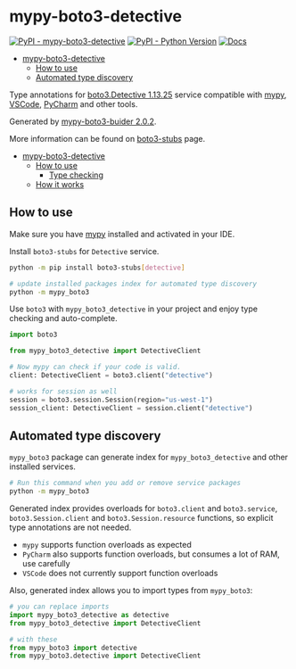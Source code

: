 # mypy-boto3-detective

[![PyPI - mypy-boto3-detective](https://img.shields.io/pypi/v/mypy-boto3-detective.svg?color=blue)](https://pypi.org/project/mypy-boto3-detective)
[![PyPI - Python Version](https://img.shields.io/pypi/pyversions/mypy-boto3-detective.svg?color=blue)](https://pypi.org/project/mypy-boto3-detective)
[![Docs](https://img.shields.io/readthedocs/mypy-boto3-builder.svg?color=blue)](https://mypy-boto3-builder.readthedocs.io/)

- [mypy-boto3-detective](#mypy-boto3-detective)
  - [How to use](#how-to-use)
  - [Automated type discovery](#automated-type-discovery)


Type annotations for
[boto3.Detective 1.13.25](https://boto3.amazonaws.com/v1/documentation/api/1.13.25/reference/services/detective.html#Detective) service
compatible with [mypy](https://github.com/python/mypy), [VSCode](https://code.visualstudio.com/),
[PyCharm](https://www.jetbrains.com/pycharm/) and other tools.

Generated by [mypy-boto3-buider 2.0.2](https://github.com/vemel/mypy_boto3_builder).

More information can be found on [boto3-stubs](https://pypi.org/project/boto3-stubs/) page.

- [mypy-boto3-detective](#mypy-boto3-detective)
  - [How to use](#how-to-use)
    - [Type checking](#type-checking)
  - [How it works](#how-it-works)

## How to use

Make sure you have [mypy](https://github.com/python/mypy) installed and activated in your IDE.

Install `boto3-stubs` for `Detective` service.

```bash
python -m pip install boto3-stubs[detective]

# update installed packages index for automated type discovery
python -m mypy_boto3
```

Use `boto3` with `mypy_boto3_detective` in your project and enjoy type checking and auto-complete.

```python
import boto3

from mypy_boto3_detective import DetectiveClient

# Now mypy can check if your code is valid.
client: DetectiveClient = boto3.client("detective")

# works for session as well
session = boto3.session.Session(region="us-west-1")
session_client: DetectiveClient = session.client("detective")

```

## Automated type discovery

`mypy_boto3` package can generate index for `mypy_boto3_detective` and other installed services.

```bash
# Run this command when you add or remove service packages
python -m mypy_boto3
```

Generated index provides overloads for `boto3.client` and `boto3.service`,
`boto3.Session.client` and `boto3.Session.resource` functions,
so explicit type annotations are not needed.

- `mypy` supports function overloads as expected
- `PyCharm` also supports function overloads, but consumes a lot of RAM, use carefully
- `VSCode` does not currently support function overloads

Also, generated index allows you to import types from `mypy_boto3`:

```python
# you can replace imports
import mypy_boto3_detective as detective
from mypy_boto3_detective import DetectiveClient

# with these
from mypy_boto3 import detective
from mypy_boto3.detective import DetectiveClient
```